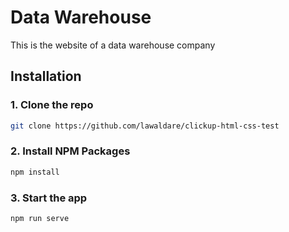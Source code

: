 # Data Warehouse

This is the website of a data warehouse company

## Installation

### 1. Clone the repo

```bash
git clone https://github.com/lawaldare/clickup-html-css-test
```

### 2. Install NPM Packages

```bash
npm install
```

### 3. Start the app

```bash
npm run serve
```
